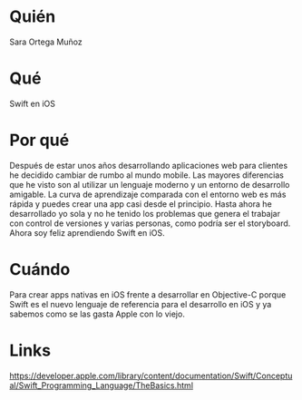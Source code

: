 # Quién
Sara Ortega Muñoz

# Qué
Swift en iOS

# Por qué
Después de estar unos años desarrollando aplicaciones web para clientes he decidido cambiar de rumbo al mundo mobile.
Las mayores diferencias que he visto son al utilizar un lenguaje moderno y un entorno de desarrollo amigable.
La curva de aprendizaje comparada con el entorno web es más rápida y puedes crear una app casi desde el principio.
Hasta ahora he desarrollado yo sola y no he tenido los problemas que genera el trabajar con control de versiones y varias personas, como podría ser el storyboard.
Ahora soy feliz aprendiendo Swift en iOS.


# Cuándo
Para crear apps nativas en iOS frente a desarrollar en Objective-C porque Swift es el nuevo lenguaje de referencia para el desarrollo en iOS y ya sabemos como se las gasta Apple con lo viejo.

# Links
https://developer.apple.com/library/content/documentation/Swift/Conceptual/Swift_Programming_Language/TheBasics.html
